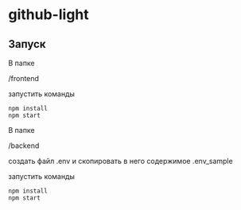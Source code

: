 # github-light

Запуск
-----------
В папке

/frontend

запустить команды

```
npm install
npm start
```
В папке

/backend

создать файл .env и скопировать в него содержимое .env_sample

запустить команды

```
npm install
npm start
